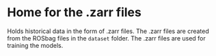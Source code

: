 # Home for the .zarr files

Holds historical data in the form of .zarr files. The .zarr files are created from the ROSbag files in the `dataset` folder. The .zarr files are used for training the models.
